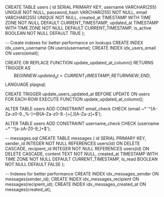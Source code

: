 CREATE TABLE users (
    id SERIAL PRIMARY KEY,
    username VARCHAR(255) UNIQUE NOT NULL,
    password_hash VARCHAR(255) NOT NULL,
    email VARCHAR(255) UNIQUE NOT NULL,
    created_at TIMESTAMP WITH TIME ZONE NOT NULL DEFAULT CURRENT_TIMESTAMP,
    updated_at TIMESTAMP WITH TIME ZONE NOT NULL DEFAULT CURRENT_TIMESTAMP,
    is_active BOOLEAN NOT NULL DEFAULT TRUE
);

-- Create indexes for better performance on lookups
CREATE INDEX idx_users_username ON users(username);
CREATE INDEX idx_users_email ON users(email);

CREATE OR REPLACE FUNCTION update_updated_at_column()
RETURNS TRIGGER AS $$
BEGIN
    NEW.updated_at = CURRENT_TIMESTAMP;
    RETURN NEW;
END;
$$ LANGUAGE plpgsql;

CREATE TRIGGER update_users_updated_at
BEFORE UPDATE ON users
FOR EACH ROW
EXECUTE FUNCTION update_updated_at_column();


ALTER TABLE users ADD CONSTRAINT email_check CHECK (email ~* '^[A-Za-z0-9._%-]+@[A-Za-z0-9.-]+[.][A-Za-z]+$');


ALTER TABLE users ADD CONSTRAINT username_check CHECK (username ~* '^[a-zA-Z0-9_]+$');



-- messages.sql
CREATE TABLE messages (
    id SERIAL PRIMARY KEY,
    sender_id INTEGER NOT NULL REFERENCES users(id) ON DELETE CASCADE,
    recipient_id INTEGER NOT NULL REFERENCES users(id) ON DELETE CASCADE,
    content TEXT NOT NULL,
    created_at TIMESTAMP WITH TIME ZONE NOT NULL DEFAULT CURRENT_TIMESTAMP,
    is_read BOOLEAN NOT NULL DEFAULT FALSE
);

-- Indexes for better performance
CREATE INDEX idx_messages_sender ON messages(sender_id);
CREATE INDEX idx_messages_recipient ON messages(recipient_id);
CREATE INDEX idx_messages_created_at ON messages(created_at);